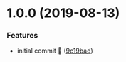 # 1.0.0 (2019-08-13)


### Features

* initial commit :tada: ([9c19bad](https://github.com/salesmessage/arcadia-glyphs/commit/9c19bad))
